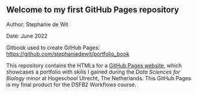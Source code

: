 ## Welcome to my first GitHub Pages repository

Author: Stephanie de Wit

Date: June 2022

Gitbook used to create GitHub Pages: https://github.com/stephaniedewit/portfolio_book

This repository contains the HTMLs for a [GitHub Pages website](https://stephaniedewit.github.io), which showcases a portfolio with skills I gained during the _Data Sciences for Biology_ minor at Hogeschool Utrecht, The Netherlands. This GitHub Pages is my final product for the DSFB2 Workflows course.
